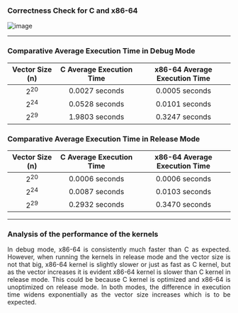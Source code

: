 
### Correctness Check for C and x86-64
![image](https://github.com/anoobis-bot/x86-64_C/assets/99565376/9f867907-cdc1-4dea-a0eb-f997cc20c9cc)

***

### Comparative Average Execution Time in Debug Mode
| **Vector Size (n)** |  **C Average Execution Time**  | **x86-64 Average Execution Time** |
| :-----------------: |:------------------------------:| :-------------------------------: |
|    2<sup>20</sup>   |         0.0027 seconds         |           0.0005 seconds          |
|    2<sup>24</sup>   |         0.0528 seconds         |           0.0101 seconds          |
|    2<sup>29</sup>   |         1.9803 seconds         |           0.3247 seconds          |



### Comparative Average Execution Time in Release Mode
| **Vector Size (n)** |  **C Average Execution Time**  | **x86-64 Average Execution Time** |
| :-----------------: |:------------------------------:| :-------------------------------: |
|    2<sup>20</sup>   |         0.0006 seconds         |           0.0006 seconds          |
|    2<sup>24</sup>   |         0.0087 seconds         |           0.0103 seconds          |
|    2<sup>29</sup>   |         0.2932 seconds         |           0.3470 seconds          |

***

### Analysis of the performance of the kernels
<p align="justify"> In debug mode, x86-64 is consistently much faster than C as expected. However, when running the kernels in release mode and the vector size is not that big, x86-64 kernel is slightly slower or just as fast as C kernel, but as the vector increases it is evident x86-64 kernel is slower than C kernel in release mode. This could be because C kernel is optimized and x86-64 is unoptimized on release mode. In both modes, the difference in execution time widens exponentially as the vector size increases which is to be expected. </p>
